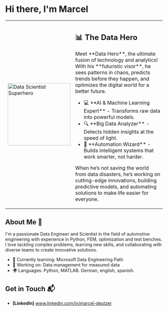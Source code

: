 # Hi there, I'm Marcel

<table>
  <tr>
    <td>
      <img src="[your-image-url-here](https://github.com/user-attachments/assets/df8be79b-21a7-4583-874c-75bb12f95738)" width="200" height="200" alt="Data Scientist Superhero">
    </td>
    <td>
      <h2>📊 The Data Hero</h2>
      <p>
        Meet **Data Hero**, the ultimate fusion of technology and analytics! 
        With his **futuristic visor**, he sees patterns in chaos, predicts trends before they happen, and optimizes the digital world for a better future.
      </p>
      <ul>
        <li>💻 **AI & Machine Learning Expert** - Transforms raw data into powerful models.</li>
        <li>🔍 **Big Data Analyzer** - Detects hidden insights at the speed of light.</li>
        <li>🦾 **Automation Wizard** - Builds intelligent systems that work smarter, not harder.</li>
      </ul>
      <p>
        When he’s not saving the world from data disasters, he’s working on cutting-edge innovations, building predictive models, and automating solutions to make life easier for everyone.
      </p>
    </td>
  </tr>
</table>

## About Me 🚀

I'm a passionate Data Engineer and Scientist in the field of automotive engineering with experience in Python, FEM, optimization and test benches. I love tackling complex problems, learning new skills, and collaborating with diverse teams to create innovative solutions.

- 🌱 Currently learning: Microsoft Data Engineering Path
- 🔭 Working on: Data management for measured data
- 🌍 Languages: Python, MATLAB. German, english, spanish.

## Get in Touch 📬

- **[LinkedIn]** www.linkedin.com/in/marcel-deutzer



